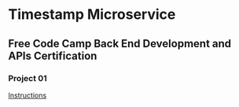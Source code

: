 # Timestamp Microservice

## Free Code Camp Back End Development and APIs Certification

### Project 01

[Instructions](https://www.freecodecamp.org/learn/apis-and-microservices/apis-and-microservices-projects/timestamp-microservice)
